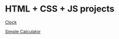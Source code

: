 # HTML + CSS + JS projects

[Clock](https://tafo.github.io/mavi/clock)

[Simple Calculator](https://tafo.github.io/mavi/calculator)
